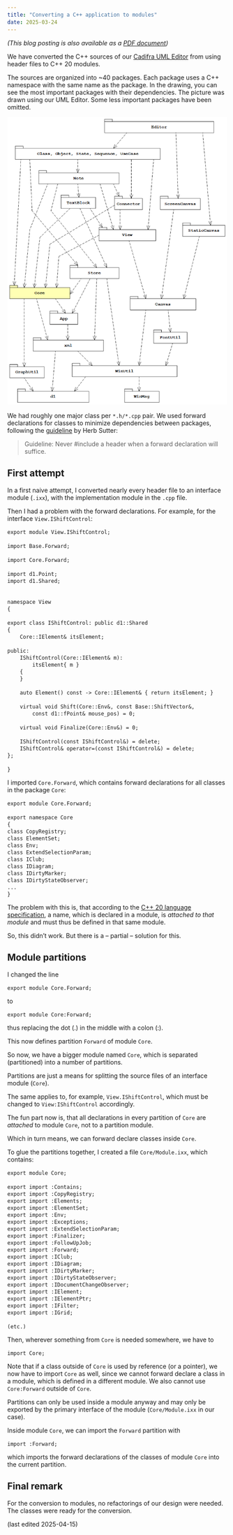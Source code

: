 ```yaml
---
title: "Converting a C++ application to modules"
date: 2025-03-24
---
```


<span style="text-align: right">*(This blog posting is also available as a [PDF document](https://www.cadifra.com/papers/converting-to-modules.pdf))*</span>

We have converted the C++ sources of our [Cadifra UML Editor](https://cadifra.com) from using header files to C++ 20 modules.

The sources are organized into ~40 packages. Each package uses a C++ namespace with the same name as the package. In the drawing, you can see the most important packages with their dependencies. The picture was drawn using our UML Editor. Some less important packages have been omitted.

![Cadifra Packages](/assets/cadifra-packages.png)

We had roughly one major class per `*.h/*.cpp` pair. We used forward declarations for classes to minimize dependencies between packages, following the [guideline](https://herbsutter.com/2013/08/19/gotw-7a-solution-minimizing-compile-time-dependencies-part-1/) by Herb Sutter:

> Guideline: Never #include a header when a forward declaration will suffice.


## First attempt

In a first naive attempt, I converted nearly every header file to an interface module (`.ixx`), with the implementation module in the `.cpp` file.

Then I had a problem with the forward declarations. For example, for the interface `View.IShiftControl`:


    export module View.IShiftControl;

    import Base.Forward;

    import Core.Forward;

    import d1.Point;
    import d1.Shared;


    namespace View
    {

    export class IShiftControl: public d1::Shared
    {
        Core::IElement& itsElement;

    public:
        IShiftControl(Core::IElement& m):
            itsElement{ m }
        {
        }

        auto Element() const -> Core::IElement& { return itsElement; }

        virtual void Shift(Core::Env&, const Base::ShiftVector&,
            const d1::fPoint& mouse_pos) = 0;

        virtual void Finalize(Core::Env&) = 0;

        IShiftControl(const IShiftControl&) = delete;
        IShiftControl& operator=(const IShiftControl&) = delete;
    };

    }

I imported `Core.Forward`, which contains forward declarations for all classes in the package `Core`:

    export module Core.Forward;

    export namespace Core
    {
    class CopyRegistry;
    class ElementSet;
    class Env;
    class ExtendSelectionParam;
    class IClub;
    class IDiagram;
    class IDirtyMarker;
    class IDirtyStateObserver;
    ...
    }

The problem with this is, that according to the [C++ 20 language specification](https://eel.is/c++draft/module#unit-7), a name, which is declared in a module, is *attached to that module* and must thus be defined in that same module.

So, this didn’t work. But there is a &ndash; partial &ndash; solution for this.


## Module partitions

I changed the line

    export module Core.Forward;

to

    export module Core:Forward;

thus replacing the dot (.) in the middle with a colon (:).

This now defines partition `Forward` of module `Core`.

So now, we have a bigger module named `Core`, which is separated (partitioned) into a number of partitions.

Partitions are just a means for splitting the source files of an interface module (`Core`).

The same applies to, for example, `View.IShiftControl`, which must be changed to `View:IShiftControl` accordingly.

The fun part now is, that all declarations in every partition of `Core` are *attached* to module `Core`, not to a partition module.

Which in turn means, we can forward declare classes inside `Core`.

To glue the partitions together, I created a file `Core/Module.ixx`, which contains:

    export module Core;

    export import :Contains;
    export import :CopyRegistry;
    export import :Elements;
    export import :ElementSet;
    export import :Env;
    export import :Exceptions;
    export import :ExtendSelectionParam;
    export import :Finalizer;
    export import :FollowUpJob;
    export import :Forward;
    export import :IClub;
    export import :IDiagram;
    export import :IDirtyMarker;
    export import :IDirtyStateObserver;
    export import :IDocumentChangeObserver;
    export import :IElement;
    export import :IElementPtr;
    export import :IFilter;
    export import :IGrid;

    (etc.)

Then, wherever something from `Core` is needed somewhere, we have to

    import Core;

Note that if a class outside of `Core` is used by reference (or a pointer), we now have to import `Core` as well, since we cannot forward declare a class in a module, which is defined in a different module. We also cannot use `Core:Forward` outside of `Core`.

Partitions can only be used inside a module anyway and may only be exported by the primary interface of the module (`Core/Module.ixx` in our case).

Inside module `Core`, we can import the `Forward` partition with

    import :Forward;

which imports the forward declarations of the classes of module `Core` into the current partition.


## Final remark

For the conversion to modules, no refactorings of our design were needed. The classes were ready for the conversion.


(last edited 2025-04-15)


